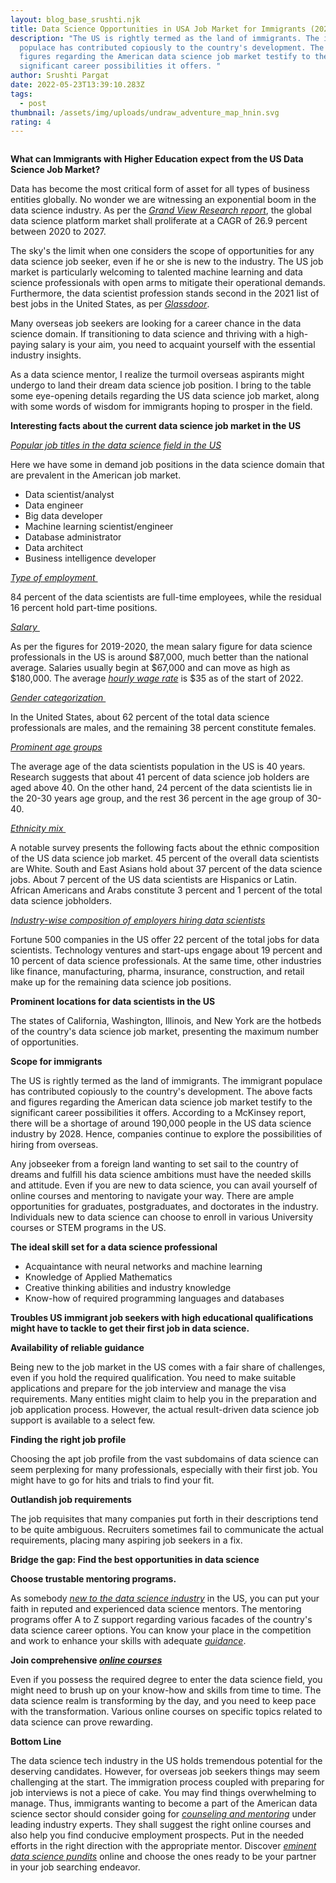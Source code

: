 ```yaml
---
layout: blog_base_srushti.njk
title: Data Science Opportunities in USA Job Market for Immigrants (2022)
description: "The US is rightly termed as the land of immigrants. The immigrant
  populace has contributed copiously to the country's development. The facts and
  figures regarding the American data science job market testify to the
  significant career possibilities it offers. "
author: Srushti Pargat
date: 2022-05-23T13:39:10.283Z
tags:
  - post
thumbnail: /assets/img/uploads/undraw_adventure_map_hnin.svg
rating: 4
---
```

<img src="/assets/img/uploads/undraw_adventure_map_hnin.svg" class="img-fluid" alt="" >

**What can Immigrants with Higher Education expect from the US Data Science Job Market?** 

Data has become the most critical form of asset for all types of business entities globally. No wonder we are witnessing an exponential boom in the data science industry. As per the *[Grand View Research report](https://www.grandviewresearch.com/industry-analysis/data-science-platform-market)*, the global data science platform market shall proliferate at a CAGR of 26.9 percent between 2020 to 2027. 

The sky's the limit when one considers the scope of opportunities for any data science job seeker, even if he or she is new to the industry. The US job market is particularly welcoming to talented machine learning and data science professionals with open arms to mitigate their operational demands. Furthermore, the data scientist profession stands second in the 2021 list of best jobs in the United States, as per *[Glassdoor](https://www.glassdoor.com/List/Best-Jobs-in-America-LST_KQ0,20.htm)*. 

Many overseas job seekers are looking for a career chance in the data science domain. If transitioning to data science and thriving with a high-paying salary is your aim, you need to acquaint yourself with the essential industry insights.  

As a data science mentor, I realize the turmoil overseas aspirants might undergo to land their dream data science job position. I bring to the table some eye-opening details regarding the US data science job market, along with some words of wisdom for immigrants hoping to prosper in the field.

**Interesting facts about the current data science job market in the US**

*[Popular job titles in the data science field in the US](https://builtin.com/data-science/data-science-jobs)*

Here we have some in demand job positions in the data science domain that are prevalent in the American job market.

* Data scientist/analyst
* Data engineer
* Big data developer
* Machine learning scientist/engineer
* Database administrator
* Data architect
* Business intelligence developer

*[Type of employment ](https://www.careerexplorer.com/careers/data-scientist/demographics/)*

84 percent of the data scientists are full-time employees, while the residual 16 percent hold part-time positions. 

*[Salary ](https://www.careerexplorer.com/careers/data-scientist/salary/)*

As per the figures for 2019-2020, the mean salary figure for data science professionals in the US is around $87,000, much better than the national average. Salaries usually begin at $67,000 and can move as high as $180,000. The average *[hourly wage rate](https://www.salary.com/research/salary/benchmark/data-scientist-i-hourly-wages)* is $35 as of the start of 2022.

*[Gender categorization ](https://www.careerexplorer.com/careers/data-scientist/demographics/)*

In the United States, about 62 percent of the total data science professionals are males, and the remaining 38 percent constitute females. 

*[Prominent age groups](https://www.zippia.com/data-scientist-jobs/demographics/)*

The average age of the data scientists population in the US is 40 years. Research suggests that about 41 percent of data science job holders are aged above 40. On the other hand, 24 percent of the data scientists lie in the 20-30 years age group, and the rest 36 percent in the age group of 30-40.

*[Ethnicity mix ](https://www.careerexplorer.com/careers/data-scientist/demographics/)*

A notable survey presents the following facts about the ethnic composition of the US data science job market. 45 percent of the overall data scientists are White. South and East Asians hold about 37 percent of the data science jobs. About 7 percent of the US data scientists are Hispanics or Latin. African Americans and Arabs constitute 3 percent and 1 percent of the total data science jobholders. 

*[Industry-wise composition of employers hiring data scientists](https://www.zippia.com/data-scientist-jobs/demographics/)*

Fortune 500 companies in the US offer 22 percent of the total jobs for data scientists. Technology ventures and start-ups engage about 19 percent and 10 percent of data science professionals. At the same time, other industries like finance, manufacturing, pharma, insurance, construction, and retail make up for the remaining data science job positions. 

**Prominent locations for data scientists in the US**

The states of California, Washington, Illinois, and New York are the hotbeds of the country's data science job market, presenting the maximum number of opportunities.

**Scope for immigrants** 

The US is rightly termed as the land of immigrants. The immigrant populace has contributed copiously to the country's development. The above facts and figures regarding the American data science job market testify to the significant career possibilities it offers. According to a McKinsey report, there will be a shortage of around 190,000 people in the US data science industry by 2028. Hence, companies continue to explore the possibilities of hiring from overseas.

Any jobseeker from a foreign land wanting to set sail to the country of dreams and fulfill his data science ambitions must have the needed skills and attitude. Even if you are new to data science, you can avail yourself of online courses and mentoring to navigate your way. There are ample opportunities for graduates, postgraduates, and doctorates in the industry. Individuals new to data science can choose to enroll in various University courses or STEM programs in the US. 

**The ideal skill set for a data science professional**

* Acquaintance with neural networks and machine learning
* Knowledge of Applied Mathematics
* Creative thinking abilities and industry knowledge
* Know-how of required programming languages and databases

**Troubles US immigrant job seekers with high educational qualifications might have to tackle to get their first job in data science.**

**Availability of reliable guidance**

Being new to the job market in the US comes with a fair share of challenges, even if you hold the required qualification. You need to make suitable applications and prepare for the job interview and manage the visa requirements. Many entities might claim to help you in the preparation and job application process. However, the actual result-driven data science job support is available to a select few.

**Finding the right job profile**

Choosing the apt job profile from the vast subdomains of data science can seem perplexing for many professionals, especially with their first job. You might have to go for hits and trials to find your fit.

**Outlandish job requirements**

The job requisites that many companies put forth in their descriptions tend to be quite ambiguous. Recruiters sometimes fail to communicate the actual requirements, placing many aspiring job seekers in a fix.

**Bridge the gap: Find the best opportunities in data science**

**Choose trustable mentoring programs.**

As somebody *[new to the data science industry](https://saeedmirshekari.com/blog/2022-04-17-5-things-you-need-to-get-your-first-job-in-data-science-analytics/)* in the US, you can put your faith in reputed and experienced data science mentors. The mentoring programs offer A to Z support regarding various facades of the country's data science career options. You can know your place in the competition and work to enhance your skills with adequate *[guidance](https://saeedmirshekari.com/coaching-plan/)*.

**Join comprehensive *[online courses](https://saeedmirshekari.com/ecourse-bdsf/)***

Even if you possess the required degree to enter the data science field, you might need to brush up on your know-how and skills from time to time. The data science realm is transforming by the day, and you need to keep pace with the transformation. Various online courses on specific topics related to data science can prove rewarding.

**Bottom Line**

The data science tech industry in the US holds tremendous potential for the deserving candidates. However, for overseas job seekers things may seem challenging at the start. The immigration process coupled with preparing for job interviews is not a piece of cake. You may find things overwhelming to manage. Thus, immigrants wanting to become a part of the American data science sector should consider going for *[counseling and mentoring](https://saeedmirshekari.com/services/)* under leading industry experts. They shall suggest the right online courses and also help you find conducive employment prospects. Put in the needed efforts in the right direction with the appropriate mentor. Discover *[eminent data science pundits](https://saeedmirshekari.com/blog/2022-05-13-mentoring-is-a-road-trip-a-personal-story/)* online and choose the ones ready to be your partner in your job searching endeavor.